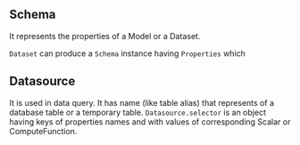 ## Schema
It represents the properties of a Model or a Dataset.

`Dataset` can produce a `Schema` instance having `Properties` which 

## Datasource
It is used in data query. 
It has name (like table alias) that represents of a database table or a temporary table.
`Datasource.selector` is an object having keys of properties names and with values of corresponding Scalar or ComputeFunction.
